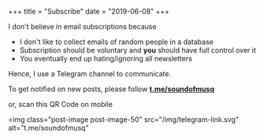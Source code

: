 +++
title = "Subscribe"
date = "2019-06-08"
+++

I don't believe in email subscriptions because

- I don't like to collect emails of random people in a database
- Subscription should be voluntary and **you** should have full control
over it
- You eventually end up hating/ignoring all newsletters

Hence, I use a Telegram channel to communicate.

To get notified on new posts, please follow
[**t.me/soundofmusq**](https://t.me/soundofmusq)

or, scan this QR Code on mobile

<img
    class="post-image post-image-50"
    src="/img/telegram-link.svg"
    alt="t.me/soundofmusq"
>
